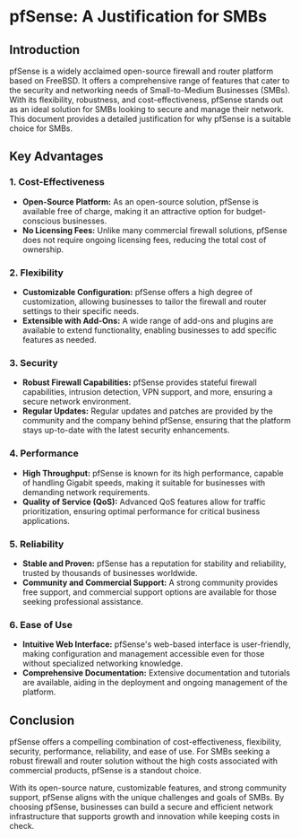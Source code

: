 # pfSense: A Justification for SMBs

## Introduction

pfSense is a widely acclaimed open-source firewall and router platform based on FreeBSD. It offers a comprehensive range of features that cater to the security and networking needs of Small-to-Medium Businesses (SMBs). With its flexibility, robustness, and cost-effectiveness, pfSense stands out as an ideal solution for SMBs looking to secure and manage their network. This document provides a detailed justification for why pfSense is a suitable choice for SMBs.

## Key Advantages

### 1. Cost-Effectiveness

- **Open-Source Platform:** As an open-source solution, pfSense is available free of charge, making it an attractive option for budget-conscious businesses.
- **No Licensing Fees:** Unlike many commercial firewall solutions, pfSense does not require ongoing licensing fees, reducing the total cost of ownership.

### 2. Flexibility

- **Customizable Configuration:** pfSense offers a high degree of customization, allowing businesses to tailor the firewall and router settings to their specific needs.
- **Extensible with Add-Ons:** A wide range of add-ons and plugins are available to extend functionality, enabling businesses to add specific features as needed.

### 3. Security

- **Robust Firewall Capabilities:** pfSense provides stateful firewall capabilities, intrusion detection, VPN support, and more, ensuring a secure network environment.
- **Regular Updates:** Regular updates and patches are provided by the community and the company behind pfSense, ensuring that the platform stays up-to-date with the latest security enhancements.

### 4. Performance

- **High Throughput:** pfSense is known for its high performance, capable of handling Gigabit speeds, making it suitable for businesses with demanding network requirements.
- **Quality of Service (QoS):** Advanced QoS features allow for traffic prioritization, ensuring optimal performance for critical business applications.

### 5. Reliability

- **Stable and Proven:** pfSense has a reputation for stability and reliability, trusted by thousands of businesses worldwide.
- **Community and Commercial Support:** A strong community provides free support, and commercial support options are available for those seeking professional assistance.

### 6. Ease of Use

- **Intuitive Web Interface:** pfSense's web-based interface is user-friendly, making configuration and management accessible even for those without specialized networking knowledge.
- **Comprehensive Documentation:** Extensive documentation and tutorials are available, aiding in the deployment and ongoing management of the platform.

## Conclusion

pfSense offers a compelling combination of cost-effectiveness, flexibility, security, performance, reliability, and ease of use. For SMBs seeking a robust firewall and router solution without the high costs associated with commercial products, pfSense is a standout choice.

With its open-source nature, customizable features, and strong community support, pfSense aligns with the unique challenges and goals of SMBs. By choosing pfSense, businesses can build a secure and efficient network infrastructure that supports growth and innovation while keeping costs in check.
